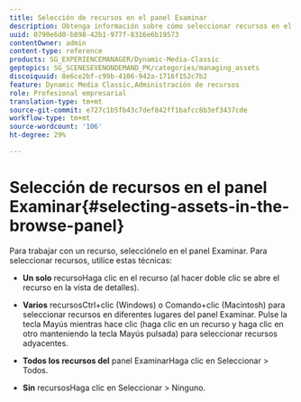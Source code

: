 ```yaml
---
title: Selección de recursos en el panel Examinar
description: Obtenga información sobre cómo seleccionar recursos en el panel Examinar.
uuid: 0790e6d0-b898-42b1-977f-8316e6b19573
contentOwner: admin
content-type: reference
products: SG_EXPERIENCEMANAGER/Dynamic-Media-Classic
geptopics: SG_SCENESEVENONDEMAND_PK/categories/managing_assets
discoiquuid: 8e6ce2bf-c99b-4106-942a-1716f152c7b2
feature: Dynamic Media Classic,Administración de recursos
role: Profesional empresarial
translation-type: tm+mt
source-git-commit: e727c1b5fb43c7def842ff1bafcc8b3ef3437cde
workflow-type: tm+mt
source-wordcount: '106'
ht-degree: 29%

---
```



# Selección de recursos en el panel Examinar{#selecting-assets-in-the-browse-panel}

Para trabajar con un recurso, selecciónelo en el panel Examinar. Para seleccionar recursos, utilice estas técnicas:

* **Un solo**
recursoHaga clic en el recurso (al hacer doble clic se abre el recurso en la vista de detalles).

* **Varios**
recursosCtrl+clic (Windows) o Comando+clic (Macintosh) para seleccionar recursos en diferentes lugares del panel Examinar. Pulse la tecla Mayús mientras hace clic (haga clic en un recurso y haga clic en otro manteniendo la tecla Mayús pulsada) para seleccionar recursos adyacentes.

* **Todos los recursos del**
panel ExaminarHaga clic en Seleccionar > Todos.

* **Sin**
recursosHaga clic en Seleccionar > Ninguno.
